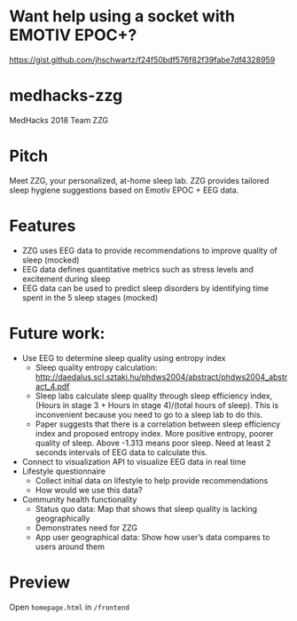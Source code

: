 # Want help using a socket with EMOTIV EPOC+?
https://gist.github.com/jhschwartz/f24f50bdf576f82f39fabe7df4328959

# medhacks-zzg
MedHacks 2018 Team ZZG

# Pitch
Meet ZZG, your personalized, at-home sleep lab. ZZG provides tailored sleep hygiene suggestions based on Emotiv EPOC + EEG data.

# Features
* ZZG uses EEG data to provide recommendations to improve quality of sleep (mocked)
* EEG data defines quantitative metrics such as stress levels and excitement during sleep
* EEG data can be used to predict sleep disorders by identifying time spent in the 5 sleep stages (mocked)

# Future work: 
* Use EEG to determine sleep quality using entropy index
  * Sleep quality entropy calculation: http://daedalus.scl.sztaki.hu/phdws2004/abstract/phdws2004_abstract_4.pdf
  * Sleep labs calculate sleep quality through sleep efficiency index, (Hours in stage 3 + Hours in stage 4)/(total hours of sleep). This is inconvenient because you need to go to a sleep lab to do this. 
  * Paper suggests that there is a correlation between sleep efficiency index and proposed entropy index. More positive entropy, poorer quality of sleep. Above -1.313 means poor sleep. Need at least 2 seconds intervals of EEG data to calculate this. 
* Connect to visualization API to visualize EEG data in real time 
* Lifestyle questionnaire 
  * Collect initial data on lifestyle to help provide recommendations 
  * How would we use this data? 
* Community health functionality
  * Status quo data: Map that shows that sleep quality is lacking geographically 
  * Demonstrates need for ZZG 
  * App user geographical data: Show how user’s data compares to users around them 
  
# Preview
Open `homepage.html` in `/frontend`
